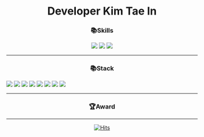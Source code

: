 <h1 align="center"> Developer Kim Tae In</h1>

<h3 align="center">📚Skills</h3>
<div align=center>
	<img src="https://img.shields.io/badge/Python-3776AB?style=for-the-badge&logo=Python&logoColor=white">
	<img src="https://img.shields.io/badge/mysql-4479A1?style=for-the-badge&logo=mysql&logoColor=4479A1">
	<img src="https://img.shields.io/badge/springboot-6DB33F?style=for-the-badge&logo=springboot&logoColor=6DB33F">
</div>

- - -

<h3 align="center">📚Stack</h3>
	<img src="https://img.shields.io/badge/django-092E20?style=for-the-badge&logo=django&logoColor=#092E20">
 <img src="https://img.shields.io/badge/Java-007396?style=for-the-badge&logo=Java&logoColor=white">
 <img src="https://img.shields.io/badge/amazonec2-FF9900?style=for-the-badge&logo=amazonec2&logoColor=FF9900">
 <img src="https://img.shields.io/badge/html5-E34F26?style=for-the-badge&logo=html5&logoColor=E34F26">
 <img src="https://img.shields.io/badge/linux-FCC624?style=for-the-badge&logo=linux&logoColor=FCC624">
 <img src="https://img.shields.io/badge/git-F05032?style=for-the-badge&logo=git&logoColor=F05032">
 <img src="https://img.shields.io/badge/github-181717?style=for-the-badge&logo=github&logoColor=81717">
 <img src="https://img.shields.io/badge/mongodb-47A248?style=for-the-badge&logo=mongodb&logoColor=47A248">
<div align=center>
</div>

- - -

<h3 align="center">🏆Award</h3>
<div align=center>
</div>

- - -

<div align=center>
	
  [![Hits](https://hits.seeyoufarm.com/api/count/incr/badge.svg?url=https%3A%2F%2Fgithub.com%2Fzzsza)](https://hits.seeyoufarm.com) 
	
  </div>

<!--
**Intae0099/Intae0099** is a ✨ _special_ ✨ repository because its `README.md` (this file) appears on your GitHub profile.

Here are some ideas to get you started:

- 🔭 I’m currently working on ...
- 🌱 I’m currently learning ...
- 👯 I’m looking to collaborate on ...
- 🤔 I’m looking for help with ...
- 💬 Ask me about ...
- 📫 How to reach me: ...
- 😄 Pronouns: ...
- ⚡ Fun fact: ...
-->
